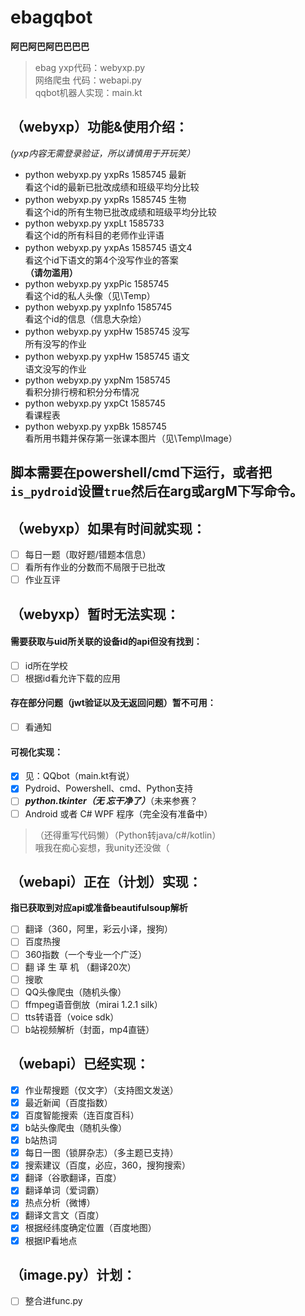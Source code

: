 # ebagqbot
**阿巴阿巴阿巴巴巴巴**

> ebag yxp代码：webyxp.py  
> 网络爬虫 代码：webapi.py  
> qqbot机器人实现：main.kt  

## （webyxp）功能&使用介绍：  

*(yxp内容无需登录验证，所以请慎用于开玩笑）*  
- python webyxp.py yxpRs 1585745 最新  
看这个id的最新已批改成绩和班级平均分比较  
- python webyxp.py yxpRs 1585745 生物  
看这个id的所有生物已批改成绩和班级平均分比较
- python webyxp.py yxpLt 1585733  
看这个id的所有科目的老师作业评语
- python webyxp.py yxpAs 1585745 语文4  
看这个id下语文的第4个没写作业的答案  
**（请勿滥用）**  
- python webyxp.py yxpPic 1585745  
看这个id的私人头像（见\Temp）
- python webyxp.py yxpInfo 1585745  
看这个id的信息（信息大杂烩）
- python webyxp.py yxpHw 1585745 没写  
所有没写的作业
- python webyxp.py yxpHw 1585745 语文  
语文没写的作业
- python webyxp.py yxpNm 1585745  
看积分排行榜和积分分布情况
- python webyxp.py yxpCt 1585745  
看课程表  
- python webyxp.py yxpBk 1585745  
看所用书籍并保存第一张课本图片（见\Temp\Image）  

## 脚本需要在powershell/cmd下运行，或者把`is_pydroid`设置`true`然后在arg或argM下写命令。

## （webyxp）如果有时间就实现：

- [ ] 每日一题（取好题/错题本信息）
- [ ] 看所有作业的分数而不局限于已批改  
- [ ] 作业互评  

## （webyxp）暂时无法实现：  

#### 需要获取与uid所关联的设备id的api但没有找到：  
- [ ] id所在学校  
- [ ] 根据id看允许下载的应用  
#### 存在部分问题（jwt验证以及无返回问题）暂不可用：  
- [ ] 看通知  
#### 可视化实现：  
- [X] 见：QQbot（main.kt有说）  
- [X] Pydroid、Powershell、cmd、Python支持  
- [ ] ***python.tkinter（无 忘干净了）***（未来参赛？  
- [ ] Android 或者 C# WPF 程序（完全没有准备中）  
> （还得重写代码懒）（Python转java/c#/kotlin）  
> 哦我在痴心妄想，我unity还没做（

## （webapi）正在（计划）实现：  

**指已获取到对应api或准备beautifulsoup解析**
- [ ] 翻译（360，阿里，彩云小译，搜狗） 
- [ ] 百度热搜  
- [ ] 360指数（一个专业一个广泛）
- [ ] 翻 译 生 草 机 （翻译20次）  
- [ ] 搜歌  
- [ ] QQ头像爬虫（随机头像）  
- [ ] ffmpeg语音倒放（mirai 1.2.1 silk）  
- [ ] tts转语音（voice sdk）  
- [ ] b站视频解析（封面，mp4直链）  

## （webapi）已经实现：

- [X] 作业帮搜题（仅文字）（支持图文发送）  
- [X] 最近新闻（百度指数）  
- [X] 百度智能搜索（连百度百科）  
- [X] b站头像爬虫（随机头像）  
- [X] b站热词  
- [X] 每日一图（锁屏杂志）（多主题已支持）  
- [X] 搜索建议（百度，必应，360，搜狗搜索）  
- [X] 翻译（谷歌翻译，百度）  
- [X] 翻译单词（爱词霸）  
- [X] 热点分析（微博）  
- [X] 翻译文言文（百度）  
- [X] 根据经纬度确定位置（百度地图）  
- [X] 根据IP看地点  

## （image.py）计划：

- [ ] 整合进func.py
